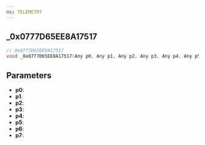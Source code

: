 ```yaml
---
ns: TELEMETRY
---
```

## _0x0777D65EE8A17517

```c
// 0x0777D65EE8A17517
void _0x0777D65EE8A17517(Any p0, Any p1, Any p2, Any p3, Any p4, Any p5, Any p6, Any p7);
```

## Parameters
* **p0**:
* **p1**:
* **p2**:
* **p3**:
* **p4**:
* **p5**:
* **p6**:
* **p7**:
